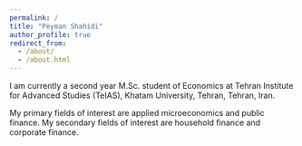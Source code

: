 ```yaml
---
permalink: /
title: "Peyman Shahidi"
author_profile: true
redirect_from: 
  - /about/
  - /about.html
---
```



I am currently a second year M.Sc. student of Economics at Tehran Institute for Advanced Studies (TeIAS), Khatam University, Tehran, Tehran, Iran.

My primary fields of interest are applied microeconomics and public finance. My secondary fields of interest are household finance and corporate finance.
